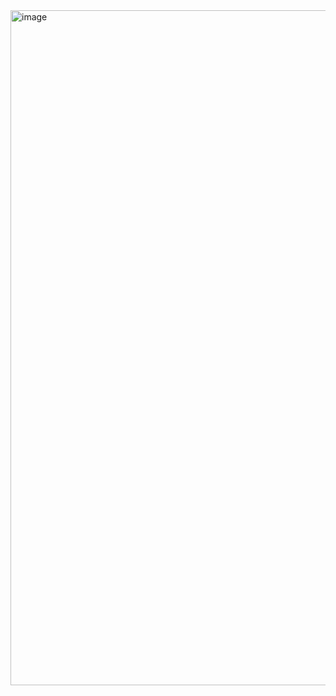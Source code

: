 

<img width="1920" height="1080" alt="image" src="https://github.com/user-attachments/assets/18aaec8d-a681-4569-bb49-99684078c150" />
